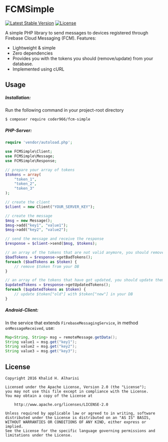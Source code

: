 FCMSimple
===
[![Latest Stable Version](https://poser.pugx.org/coder966/fcm-simple/v/stable)](https://packagist.org/packages/coder966/fcm-simple)
[![License](https://poser.pugx.org/coder966/fcm-simple/license)](https://packagist.org/packages/coder966/fcm-simple)

A simple PHP library to send messages to devices registered through Firebase Cloud Messaging (FCM).
Features:
- Lightweight & simple
- Zero dependencies
- Provides you with the tokens you should (remove/update) from your database.
- Implemented using cURL


Usage
---
##### Installation:
Run the following command in your project-root directory
```
$ composer require coder966/fcm-simple
```

##### PHP-Server:
```php
require 'vendor/autoload.php';

use FCMSimple\Client;
use FCMSimple\Message;
use FCMSimple\Response;

// prepare your array of tokens
$tokens = array(
	"token_1",
	"token_2",
	"token_3"
);

// create the client
$client = new Client("YOUR_SERVER_KEY");

// create the message
$msg = new Message();
$msg->add("key1", "value1");
$msg->add("key2", "value2");

// send the message and receive the response
$response = $client->send($msg, $tokens);

// an array of the tokens that are not valid anymore, you should remove them from your DB
$badTokens = $response->getBadTokens();
foreach ($badTokens as $token) {
	// remove $token from your DB
}

// an array of the tokens that have got updated, you should update them in your DB
$updatedTokens = $response->getUpdatedTokens();
foreach ($updatedTokens as $token) {
	// update $token["old"] with $token["new"] in your DB
}
```

##### Android-Client:
In the service that extends `FirebaseMessagingService`, in method `onMessageReceived`, use:
```java
Map<String, String> msg = remoteMessage.getData();
String value1 = msg.get("key1");
String value2 = msg.get("key2");
String value3 = msg.get("key3");
```


License
---
```
Copyright 2016 Khalid H. Alharisi

Licensed under the Apache License, Version 2.0 (the "License");
you may not use this file except in compliance with the License.
You may obtain a copy of the License at

    http://www.apache.org/licenses/LICENSE-2.0

Unless required by applicable law or agreed to in writing, software
distributed under the License is distributed on an "AS IS" BASIS,
WITHOUT WARRANTIES OR CONDITIONS OF ANY KIND, either express or implied.
See the License for the specific language governing permissions and
limitations under the License.
```
